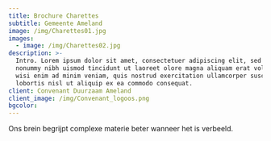 ```yaml
---
title: Brochure Charettes
subtitle: Gemeente Ameland
image: /img/Charettes01.jpg
images:
  - image: /img/Charettes02.jpg
description: >-
  Intro. Lorem ipsum dolor sit amet, consectetuer adipiscing elit, sed diam
  nonummy nibh uismod tincidunt ut laoreet olore magna aliquam erat volutpat. Ut
  wisi enim ad minim veniam, quis nostrud exercitation ullamcorper suscipit
  lobortis nisl ut aliquip ex ea commodo consequat.
client: Convenant Duurzaam Ameland
client_image: /img/Convenant_logoos.png
bgcolor:
---
```


Ons brein begrijpt complexe materie beter wanneer het is verbeeld.